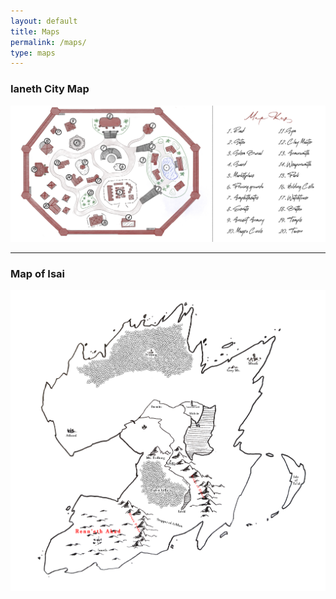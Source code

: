 ```yaml
---
layout: default
title: Maps
permalink: /maps/
type: maps
---
```

### Ianeth City Map

![Ianeth City Map](/img/maps/redcity_map_colored.png)

---

### Map of Isai

![Map of Isai](/img/maps/godslain_rpg_map.png)

